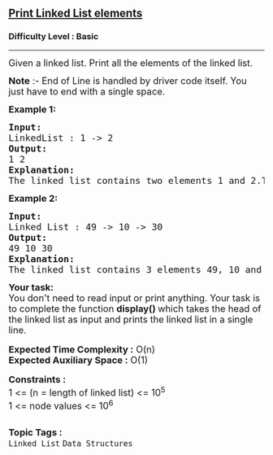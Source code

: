 <h2><a href="https://www.geeksforgeeks.org/problems/print-linked-list-elements/1?page=1&category=Linked%20List&difficulty=School,Basic,Easy&sortBy=submissions">Print Linked List elements</a></h2><h3>Difficulty Level : Basic</h3><hr><div class="problems_problem_content__Xm_eO"><p><span style="font-size: 18px;">Given a linked list. Print all the elements of the linked list.</span></p>
<p><span style="font-size: 18px;"><strong>Note</strong> :- End of Line is handled by driver code itself. You just have to end with a single space.</span></p>
<p><strong><span style="font-size: 18px;">Example 1:</span></strong></p>
<pre><span style="font-size: 18px;"><strong>Input:</strong>
LinkedList : 1 -&gt; 2</span>
<span style="font-size: 18px;"><strong>Output:</strong>
1 2</span>
<span style="font-size: 18px;"><strong>Explanation:
</strong>The linked list contains two elements 1 and 2.The elements are printed in a single line.</span></pre>
<p><strong><span style="font-size: 18px;">Example 2:</span></strong></p>
<pre><strong><span style="font-size: 18px;">Input:</span></strong>
<span style="font-size: 18px;">Linked List : 49 -&gt; 10 -&gt; 30</span>
<strong><span style="font-size: 18px;">Output: </span></strong>
<span style="font-size: 18px;">49 10 30</span>
<strong><span style="font-size: 18px;">Explanation:</span></strong>
<span style="font-size: 18px;">The linked list contains 3 elements 49, 10 and 30. The elements are printed in a single line.</span></pre>
<div><strong><span style="font-size: 18px;">Your task:</span></strong></div>
<div><span style="font-size: 18px;">You don't need to read input or print anything. Your task is to complete the function <strong>display() </strong>which takes the head of the linked list as input and prints the linked list in a single line.</span></div>
<div>&nbsp;</div>
<div><span style="font-size: 18px;"><strong>Expected Time Complexity :</strong> O(n)</span></div>
<div><span style="font-size: 18px;"><strong>Expected Auxiliary Space :</strong> O(1)</span></div>
<div>&nbsp;</div>
<div><strong><span style="font-size: 18px;">Constraints :</span></strong></div>
<div><span style="font-size: 18px;">1 &lt;= (n = length of linked list) &lt;= 10<sup>5</sup></span></div>
<div><span style="font-size: 18px;">1 &lt;= node values &lt;= 10<sup>6</sup></span></div></div><br><p><span style=font-size:18px><strong>Topic Tags : </strong><br><code>Linked List</code>&nbsp;<code>Data Structures</code>&nbsp;